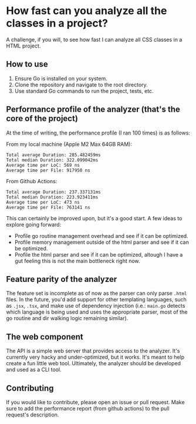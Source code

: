 # How fast can you analyze all the classes in a project?

A challenge, if you will, to see how fast I can analyze all CSS classes
in a HTML project.

## How to use

1. Ensure Go is installed on your system.
2. Clone the repository and navigate to the root directory.
3. Use standard Go commands to run the project, tests, etc.

## Performance profile of the analyzer (that's the core of the project)

At the time of writing, the performance profile (I ran 100 times) is as follows:

From my local machine (Apple M2 Max 64GB RAM):
```
Total average Duration: 285.482459ms
Total median Duration: 322.099042ms
Average time per LoC: 569 ns
Average time per File: 917950 ns
```

From Github Actions:
```
Total average Duration: 237.337131ms
Total median Duration: 223.923411ms
Average time per LoC: 473 ns
Average time per File: 763141 ns
```

This can certainly be improved upon, but it's a good start. A few ideas to explore going forward:
- Profile go routine management overhead and see if it can be optimized.
- Profile memory management outside of the html parser and see if it can be optimized.
- Profile the html parser and see if it can be optimized, altough I have a gut feeling this is not the main bottleneck right now.

## Feature parity of the analyzer

The feature set is incomplete as of now as the parser can only parse `.html` files. In the future,
you'd add support for other templating languages, such as `.jsx`, `.tsx`, and make use of dependency
injection (i.e.: `main.go` detects which language is being used and uses the appropriate parser, most of the
go routine and dir walking logic remaining similar).

## The web component

The API is a simple web server that provides access to the analyzer. It's currently very hacky
and under-optimized, but it works. It's meant to help create a fun little web tool. Ultimately,
the analyzer should be developed and used as a CLI tool.

## Contributing

If you would like to contribute, please open an issue or pull request. Make sure
to add the performance report (from github actions) to the pull request's description.